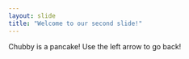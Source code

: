 ```yaml
---
layout: slide
title: "Welcome to our second slide!"
---
```

Chubby is a pancake!
Use the left arrow to go back!
